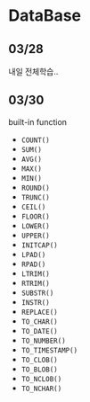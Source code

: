 # DataBase

## 03/28

내일 전체학습..

## 03/30

built-in function

- `COUNT()`
- `SUM()`
- `AVG()`
- `MAX()`
- `MIN()`
- `ROUND()`
- `TRUNC()`
- `CEIL()`
- `FLOOR()`
- `LOWER()`
- `UPPER()`
- `INITCAP()`
- `LPAD()`
- `RPAD()`
- `LTRIM()`
- `RTRIM()`
- `SUBSTR()`
- `INSTR()`
- `REPLACE()`
- `TO_CHAR()`
- `TO_DATE()`
- `TO_NUMBER()`
- `TO_TIMESTAMP()`
- `TO_CLOB()`
- `TO_BLOB()`
- `TO_NCLOB()`
- `TO_NCHAR()`
